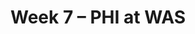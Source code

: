 ---
layout: game
title: Week 7 – PHI at WAS
season: 2009
game_id: 2009_07_PHI_WAS
away_team: PHI
home_team: WAS
---
